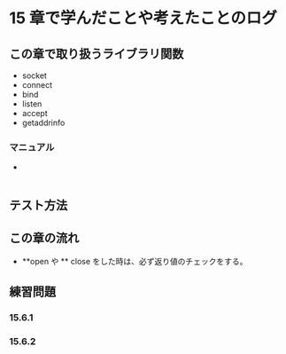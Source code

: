 # 15 章で学んだことや考えたことのログ

## この章で取り扱うライブラリ関数
- socket
- connect
- bind
- listen
- accept
- getaddrinfo

### マニュアル

- 

```bash
```

## テスト方法

## この章の流れ
- **open や ** close をした時は、必ず返り値のチェックをする。

## 練習問題
### 15.6.1

### 15.6.2

